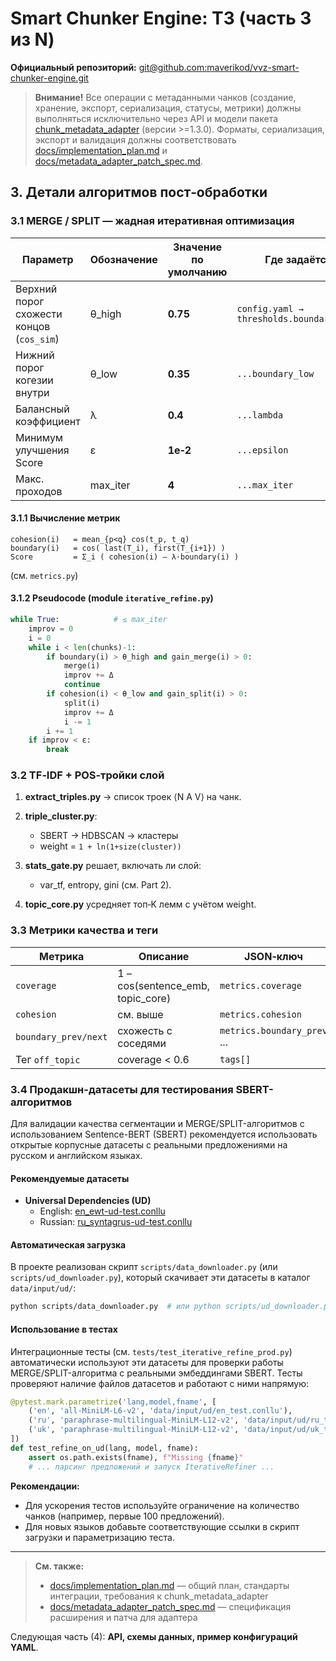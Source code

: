 # Smart Chunker Engine: ТЗ (часть 3 из N)

**Официальный репозиторий:** [git@github.com:maverikod/vvz-smart-chunker-engine.git](git@github.com:maverikod/vvz-smart-chunker-engine.git)

> **Внимание!** Все операции с метаданными чанков (создание, хранение, экспорт, сериализация, статусы, метрики) должны выполняться исключительно через API и модели пакета [chunk_metadata_adapter](https://pypi.org/project/chunk-metadata-adapter/) (версии >=1.3.0). Форматы, сериализация, экспорт и валидация должны соответствовать [docs/implementation_plan.md](implementation_plan.md) и [docs/metadata_adapter_patch_spec.md](metadata_adapter_patch_spec.md).

## 3. Детали алгоритмов пост‑обработки

### 3.1 MERGE / SPLIT — жадная итеративная оптимизация

| Параметр                                  | Обозначение | Значение по умолчанию | Где задаётся                             |
| ----------------------------------------- | ----------- | --------------------- | ---------------------------------------- |
| Верхний порог схожести концов (`cos_sim`) | θ\_high     | **0.75**              | `config.yaml → thresholds.boundary_high` |
| Нижний порог когезии внутри               | θ\_low      | **0.35**              | `...boundary_low`                        |
| Балансный коэффициент                     | λ           | **0.4**               | `...lambda`                              |
| Минимум улучшения Score                   | ε           | **1e‑2**              | `...epsilon`                             |
| Макс. проходов                            | max\_iter   | **4**                 | `...max_iter`                            |

#### 3.1.1 Вычисление метрик

```
cohesion(i)   = mean_{p<q} cos(t_p, t_q)
boundary(i)   = cos( last(T_i), first(T_{i+1}) )
Score         = Σ_i ( cohesion(i) – λ·boundary(i) )
```

(см. `metrics.py`)

#### 3.1.2 Pseudocode (module `iterative_refine.py`)

```python
while True:            # ≤ max_iter
    improv = 0
    i = 0
    while i < len(chunks)-1:
        if boundary(i) > θ_high and gain_merge(i) > 0:
            merge(i)
            improv += Δ
            continue
        if cohesion(i) < θ_low and gain_split(i) > 0:
            split(i)
            improv += Δ
            i -= 1
        i += 1
    if improv < ε:
        break
```

### 3.2 TF‑IDF + POS‑тройки слой

1. **extract\_triples.py** → список троек ⟨N A V⟩ на чанк.
2. **triple\_cluster.py**:

   * SBERT → HDBSCAN → кластеры
   * weight = `1 + ln(1+size(cluster))`
3. **stats\_gate.py** решает, включать ли слой:

   * var\_tf, entropy, gini (см. Part 2).
4. **topic\_core.py** усредняет топ‑K лемм с учётом weight.

### 3.3 Метрики качества и теги

| Метрика              | Описание                            | JSON‑ключ                   |
| -------------------- | ----------------------------------- | --------------------------- |
| `coverage`           | 1 – cos(sentence\_emb, topic\_core) | `metrics.coverage`          |
| `cohesion`           | см. выше                            | `metrics.cohesion`          |
| `boundary_prev/next` | схожесть с соседями                 | `metrics.boundary_prev` ... |
| Тег `off_topic`      | coverage < 0.6                      | `tags[]`                    |

### 3.4 Продакшн-датасеты для тестирования SBERT-алгоритмов

Для валидации качества сегментации и MERGE/SPLIT-алгоритмов с использованием Sentence-BERT (SBERT) рекомендуется использовать открытые корпусные датасеты с реальными предложениями на русском и английском языках.

#### Рекомендуемые датасеты
- **Universal Dependencies (UD)**
  - English: [en_ewt-ud-test.conllu](https://raw.githubusercontent.com/UniversalDependencies/UD_English-EWT/master/en_ewt-ud-test.conllu)
  - Russian: [ru_syntagrus-ud-test.conllu](https://raw.githubusercontent.com/UniversalDependencies/UD_Russian-SynTagRus/master/ru_syntagrus-ud-test.conllu)

#### Автоматическая загрузка

В проекте реализован скрипт `scripts/data_downloader.py` (или `scripts/ud_downloader.py`), который скачивает эти датасеты в каталог `data/input/ud/`:

```bash
python scripts/data_downloader.py  # или python scripts/ud_downloader.py
```

#### Использование в тестах

Интеграционные тесты (см. `tests/test_iterative_refine_prod.py`) автоматически используют эти датасеты для проверки работы MERGE/SPLIT-алгоритма с реальными эмбеддингами SBERT. Тесты проверяют наличие файлов датасетов и работают с ними напрямую:

```python
@pytest.mark.parametrize('lang,model,fname', [
    ('en', 'all-MiniLM-L6-v2', 'data/input/ud/en_test.conllu'),
    ('ru', 'paraphrase-multilingual-MiniLM-L12-v2', 'data/input/ud/ru_test.conllu'),
    ('uk', 'paraphrase-multilingual-MiniLM-L12-v2', 'data/input/ud/uk_test.conllu'),
])
def test_refine_on_ud(lang, model, fname):
    assert os.path.exists(fname), f"Missing {fname}"
    # ... парсинг предложений и запуск IterativeRefiner ...
```

**Рекомендации:**
- Для ускорения тестов используйте ограничение на количество чанков (например, первые 100 предложений).
- Для новых языков добавьте соответствующие ссылки в скрипт загрузки и параметризацию теста.

---

> **См. также:**
> - [docs/implementation_plan.md](implementation_plan.md) — общий план, стандарты интеграции, требования к chunk_metadata_adapter
> - [docs/metadata_adapter_patch_spec.md](metadata_adapter_patch_spec.md) — спецификация расширения и патча для адаптера

Следующая часть (4): **API, схемы данных, пример конфигураций YAML**.
